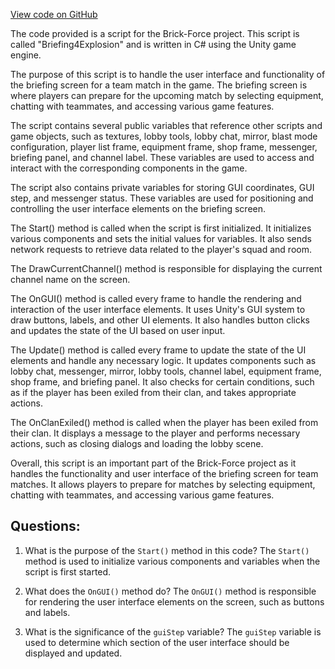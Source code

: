 [View code on GitHub](https://github.com/TieHaxJan/Brick-Force/Assembly-CSharp\Briefing4Explosion.cs)

The code provided is a script for the Brick-Force project. This script is called "Briefing4Explosion" and is written in C# using the Unity game engine.

The purpose of this script is to handle the user interface and functionality of the briefing screen for a team match in the game. The briefing screen is where players can prepare for the upcoming match by selecting equipment, chatting with teammates, and accessing various game features.

The script contains several public variables that reference other scripts and game objects, such as textures, lobby tools, lobby chat, mirror, blast mode configuration, player list frame, equipment frame, shop frame, messenger, briefing panel, and channel label. These variables are used to access and interact with the corresponding components in the game.

The script also contains private variables for storing GUI coordinates, GUI step, and messenger status. These variables are used for positioning and controlling the user interface elements on the briefing screen.

The Start() method is called when the script is first initialized. It initializes various components and sets the initial values for variables. It also sends network requests to retrieve data related to the player's squad and room.

The DrawCurrentChannel() method is responsible for displaying the current channel name on the screen.

The OnGUI() method is called every frame to handle the rendering and interaction of the user interface elements. It uses Unity's GUI system to draw buttons, labels, and other UI elements. It also handles button clicks and updates the state of the UI based on user input.

The Update() method is called every frame to update the state of the UI elements and handle any necessary logic. It updates components such as lobby chat, messenger, mirror, lobby tools, channel label, equipment frame, shop frame, and briefing panel. It also checks for certain conditions, such as if the player has been exiled from their clan, and takes appropriate actions.

The OnClanExiled() method is called when the player has been exiled from their clan. It displays a message to the player and performs necessary actions, such as closing dialogs and loading the lobby scene.

Overall, this script is an important part of the Brick-Force project as it handles the functionality and user interface of the briefing screen for team matches. It allows players to prepare for matches by selecting equipment, chatting with teammates, and accessing various game features.
## Questions: 
 1. What is the purpose of the `Start()` method in this code?
The `Start()` method is used to initialize various components and variables when the script is first started.

2. What does the `OnGUI()` method do?
The `OnGUI()` method is responsible for rendering the user interface elements on the screen, such as buttons and labels.

3. What is the significance of the `guiStep` variable?
The `guiStep` variable is used to determine which section of the user interface should be displayed and updated.
